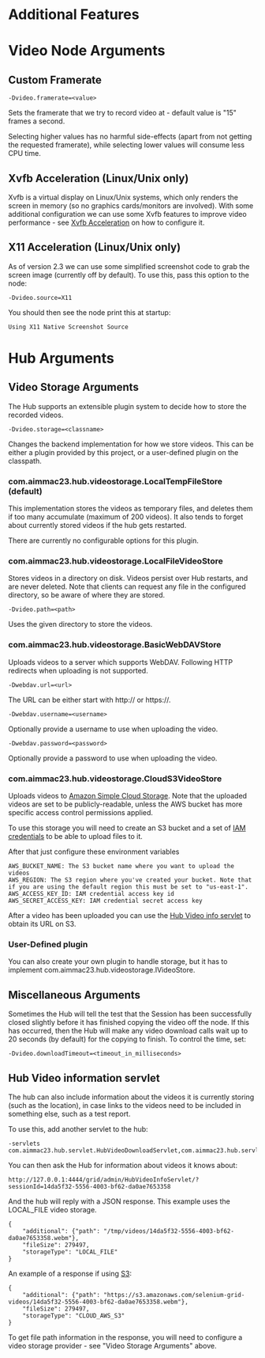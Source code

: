 Additional Features
===================

# Video Node Arguments

## Custom Framerate

    -Dvideo.framerate=<value>

Sets the framerate that we try to record video at - default value is "15" frames a second.

Selecting higher values has no harmful side-effects (apart from not getting the requested framerate), while selecting lower values will consume less CPU time.

## Xvfb Acceleration (Linux/Unix only)

Xvfb is a virtual display on Linux/Unix systems, which only renders the screen in memory (so no graphics cards/monitors are involved). With some additional configuration we can use some Xvfb features to improve video performance - see [Xvfb Acceleration](XVFB_ACCELERATION.md) on how to configure it.

## X11 Acceleration (Linux/Unix only)

As of version 2.3 we can use some simplified screenshot code to grab the screen image (currently off by default). To use this, pass this option to the node:

    -Dvideo.source=X11
    
You should then see the node print this at startup:

    Using X11 Native Screenshot Source

# Hub Arguments

## Video Storage Arguments

The Hub supports an extensible plugin system to decide how to store the recorded videos.

    -Dvideo.storage=<classname>

Changes the backend implementation for how we store videos. This can be either a plugin provided by this project, or a user-defined plugin on the classpath.

### com.aimmac23.hub.videostorage.LocalTempFileStore (default)

This implementation stores the videos as temporary files, and deletes them if too many accumulate (maximum of 200 videos). It also tends to forget about currently stored videos if the hub gets restarted.

There are currently no configurable options for this plugin.

### com.aimmac23.hub.videostorage.LocalFileVideoStore

Stores videos in a directory on disk. Videos persist over Hub restarts, and are never deleted. Note that clients can request any file in the configured directory, so be aware of where they are stored.

    -Dvideo.path=<path>
    
Uses the given directory to store the videos.

### com.aimmac23.hub.videostorage.BasicWebDAVStore

Uploads videos to a server which supports WebDAV. Following HTTP redirects when uploading is not supported.

    -Dwebdav.url=<url>
    
The URL can be either start with http:// or https://.

    -Dwebdav.username=<username>
    
Optionally provide a username to use when uploading the video.

    -Dwebdav.password=<password>
    
Optionally provide a password to use when uploading the video.

### com.aimmac23.hub.videostorage.CloudS3VideoStore

Uploads videos to [Amazon Simple Cloud Storage](https://aws.amazon.com/s3). Note that the uploaded videos are set to be publicly-readable, unless the AWS bucket has more specific access control permissions applied. 

To use this storage you will need to create an S3 bucket and a set of [IAM credentials](https://aws.amazon.com/iam/) to be able to upload files to it.
 
After that just configure these environment variables 

```shell
AWS_BUCKET_NAME: The S3 bucket name where you want to upload the videos
AWS_REGION: The S3 region where you've created your bucket. Note that if you are using the default region this must be set to "us-east-1".
AWS_ACCESS_KEY_ID: IAM credential access key id
AWS_SECRET_ACCESS_KEY: IAM credential secret access key
```

After a video has been uploaded you can use the [Hub Video info servlet](#hub-video-information-servlet) to obtain its URL on S3.  

### User-Defined plugin

You can also create your own plugin to handle storage, but it has to implement com.aimmac23.hub.videostorage.IVideoStore.

## Miscellaneous Arguments

Sometimes the Hub will tell the test that the Session has been successfully closed slightly before it has finished copying the video off the node. If this has occurred, then the Hub will make any video download calls wait up to 20 seconds (by default) for the copying to finish. To control the time, set:

    -Dvideo.downloadTimeout=<timeout_in_milliseconds>

## Hub Video information servlet

The hub can also include information about the videos it is currently storing (such as the location), in case links to the videos need to be included in something else, such as a test report.

To use this, add another servlet to the hub:

    -servlets com.aimmac23.hub.servlet.HubVideoDownloadServlet,com.aimmac23.hub.servlet.HubVideoInfoServlet
    
You can then ask the Hub for information about videos it knows about:

    http://127.0.0.1:4444/grid/admin/HubVideoInfoServlet/?sessionId=14da5f32-5556-4003-bf62-da0ae7653358
    
And the hub will reply with a JSON response. This example uses the LOCAL_FILE video storage.

    {
        "additional": {"path": "/tmp/videos/14da5f32-5556-4003-bf62-da0ae7653358.webm"},
        "fileSize": 279497,
        "storageType": "LOCAL_FILE"
    }
    
An example of a response if using [S3](#com.aimmac23.hub.videostorage.CloudS3VideoStore):

    {
        "additional": {"path": "https://s3.amazonaws.com/selenium-grid-videos/14da5f32-5556-4003-bf62-da0ae7653358.webm"},
        "fileSize": 279497,
        "storageType": "CLOUD_AWS_S3"
    }
    
To get file path information in the response, you will need to configure a video storage provider - see "Video Storage Arguments" above.
